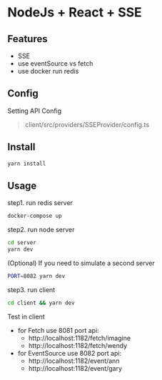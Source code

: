 # NodeJs + React + SSE



## Features

- SSE
- use eventSource vs fetch
- use docker run redis


## Config

Setting API Config

> client/src/providers/SSEProvider/config.ts


## Install

```bash
yarn install
```


## Usage

step1. run redis server
```bash
docker-compose up
```

step2. run node server

```bash
cd server
yarn dev
```

(Optional) If you need to simulate a second server
```bash
PORT=8082 yarn dev
```

step3. run client

```bash
cd client && yarn dev
```

Test in client

- for Fetch use 8081 port api:
  - http://localhost:1182/fetch/imagine
  - http://localhost:1182/fetch/wendy
- for EventSource use 8082 port api:
  - http://localhost:1182/event/ann
  - http://localhost:1182/event/gary
